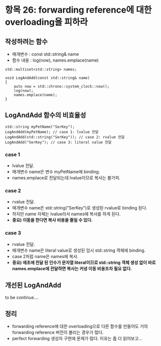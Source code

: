 # 항목 26: forwarding reference에 대한 overloading을 피하라

## 작성하려는 함수

* 매개변수 : const std::string& name
* 함수 내용 : log(now), names.emplace(name)

```
std::multiset<std::string> names;

void LogAndAdd(const std::string& name)
{
    auto now = std::chrono::system_clock::now();
    log(now);
    names.emplace(name);
}
```

## LogAndAdd 함수의 비효율성

```
std::string myPetName("SerKey");
LogAndAdd(myPetName); // case 1: lvalue 전달
LogAndAdd(std::string("SerKey")); // case 2: rvalue 전달
LogAndAdd("SerKey"); // case 3: literal value 전달
```

### case 1

* lvalue 전달.
* 매개변수 name은 변수 myPetName에 binding.
* names.emplace로 전달되는데 lvalue이므로 복사는 불가피.

### case 2

* rvalue 전달.
* 매개변수 name은 std::string("SerKey")로 생성된 rvalue로 binding 된다.
* 하지만 name 자체는 lvalue라서 names에 복사를 하게 된다.
* **중요) 이동을 한다면 복사 비용을 줄일 수 있다.**

### case 3

* rvalue 전달.
* 매개변수 name은 literal value로 생성된 임시 std::string 객체에 binding.
* case 2처럼 name은 names에 복사.
* **중요) 애초에 전달 된 인수가 문자열 literal이므로 std::string 객체 생성 없이 바로 names.emplace에 전달하면 복사는 커녕 이동 비용조차 필요 없다.**

## 개선된 LogAndAdd

to be continue....

## 정리

* forwarding reference에 대한 overloading으로 다른 함수를 만들어도 거의 forwarding reference 버전이 불리는 경우가 많다.
* perfect forwarding 생성자 구현에 문제가 많다. 이유는 좀 더 읽어보고...